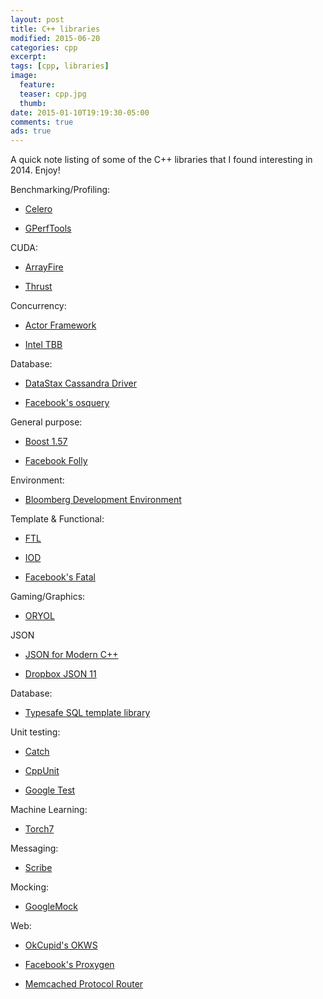 ```yaml
---
layout: post
title: C++ libraries
modified: 2015-06-20
categories: cpp
excerpt:
tags: [cpp, libraries]
image:
  feature:
  teaser: cpp.jpg
  thumb:
date: 2015-01-10T19:19:30-05:00
comments: true
ads: true
---
```


A quick note listing of some of the C++ libraries that I found interesting in 2014.  Enjoy!

Benchmarking/Profiling:

  * [Celero](https://github.com/DigitalInBlue/Celero/)

  * [GPerfTools](https://code.google.com/p/gperftools/)

CUDA:

  * [ArrayFire](https://github.com/arrayfire/arrayfire)

  * [Thrust](https://thrust.github.io/)

Concurrency:

  * [Actor Framework](https://github.com/actor-framework/actor-framework) 

  * [Intel TBB](https://www.threadingbuildingblocks.org/)

Database:

  * [DataStax Cassandra Driver](https://github.com/datastax/cpp-driver)

  * [Facebook's osquery](https://github.com/facebook/osquery)

General purpose:

  * [Boost 1.57](http://www.boost.org/users/history/version_1_57_0.html)

  * [Facebook Folly](https://github.com/facebook/folly)

Environment:

  * [Bloomberg Development Environment](https://github.com/bloomberg/bde)

Template & Functional:

  * [FTL](https://github.com/beark/ftl)

  * [IOD](https://github.com/matt-42/iod)

  * [Facebook's Fatal](https://github.com/facebook/fatal)

Gaming/Graphics:

  * [ORYOL](https://github.com/floooh/oryol)

JSON

  * [JSON for Modern C++](https://github.com/nlohmann/json)

  * [Dropbox JSON 11](https://github.com/dropbox/json11)

Database:

  * [Typesafe SQL template library](https://github.com/rbock/sqlpp11)

Unit testing:

  * [Catch](https://github.com/philsquared/Catch)

  * [CppUnit](http://sourceforge.net/projects/cppunit/)

  * [Google Test](https://code.google.com/p/googletest/)

Machine Learning:

  * [Torch7](https://github.com/torch/torch7)

Messaging:

  * [Scribe](https://github.com/facebookarchive/scribe)

Mocking:

  * [GoogleMock](https://code.google.com/p/googlemock/)

Web:

  * [OkCupid's OKWS](https://github.com/okws/okws)

  * [Facebook's Proxygen](https://github.com/facebook/proxygen)

  * [Memcached Protocol Router](https://github.com/facebook/mcrouter)
